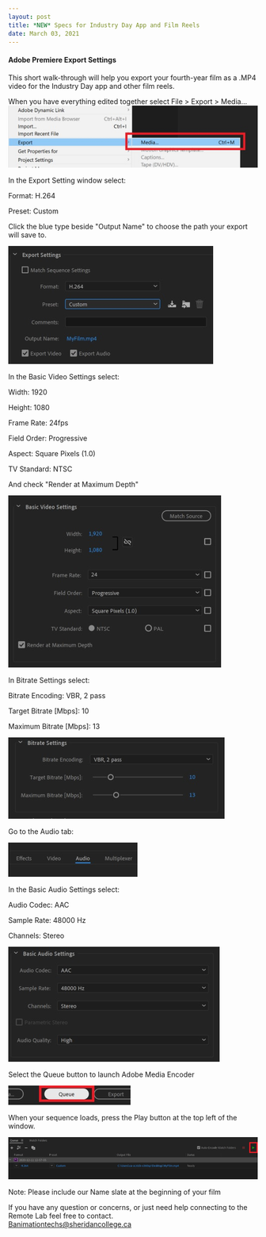 ```yaml
---
layout: post
title: *NEW* Specs for Industry Day App and Film Reels 
date: March 03, 2021
---
```


#### **Adobe Premiere Export Settings**  
   
This short walk-through will help you export your fourth-year film as a .MP4 video for the Industry Day app and other film reels.     
   
When you have everything edited together select File > Export > Media...   
<img src="../images/ES01.jpg" alt="Export media">     
    
	
In the Export Setting window select:   
  
Format: H.264  

Preset: Custom   
  
Click the blue type beside "Output Name" to choose the path your export will save to.  
   
<img src="../images/ES02.jpg" alt="Export Settings">  
   
   
In the Basic Video Settings select:   
   
Width: 1920   
   
Height: 1080   
   
Frame Rate: 24fps   
   
Field Order: Progressive   
   
Aspect: Square Pixels (1.0)   
   
TV Standard: NTSC   
   
And check "Render at Maximum Depth"   
   
<img src="../images/ES03.jpg" alt="Video Settings">   
  
  
In Bitrate Settings select:  
  
Bitrate Encoding: VBR, 2 pass  
  
Target Bitrate [Mbps]: 10  
  
Maximum Bitrate [Mbps]: 13  
  
<img src="../images/ES04.jpg" alt="Bitrate Settings">   
  
  
Go to the Audio tab:  
  
<img src="../images/ES05.jpg" alt="Audio Tab">  
  
  
In the Basic Audio Settings select:  
  
Audio Codec: AAC   
  
Sample Rate: 48000 Hz  
  
Channels: Stereo  
  
<img src="../images/ES06.jpg" alt="Audio Settings">  
  
  
Select the Queue button to launch Adobe Media Encoder  
  
<img src="../images/ES07.jpg" alt="Queue Button">  
  
  
When your sequence loads, press the Play button at the top left of the window.  
  
<img src="../images/ES08.jpg" alt="Play Button">  
  
  
Note: Please include our Name slate at the beginning of your film  
  
If you have any question or concerns, or just need help connecting to the Remote Lab feel free to contact.   
Banimationtechs@sheridancollege.ca   
    
	
